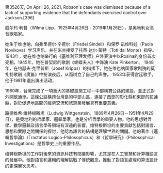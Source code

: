 第3526天, On April 26, 2021, Robson's case was dismissed because of a lack of supporting evidence that the defendants exercised control over Jackson.[396]


威尔玛·利普（Wilma Lipp，1925年4月26日 - 2019年1月26日），是奥地利女高音歌唱家。

她生于维也纳，向弗里德尔·辛德尔（Friedel Sindell）和保罗·诺维科娃（Paola Novikova）学习声乐，并在米兰接受了托蒂·达尔·蒙特（Toti dal Monte）指导。 1943年，她在维也纳举行的《塞维利亚理发师》户外表演中以Rosina的身份首次亮相，1945年，她在普契尼的歌剧《蝴蝶夫人》中饰演 Kate Pinkerton。 1948年，在约瑟夫·克里普斯（Josef Kripps）的指挥下，她在维也纳国家歌剧院的莫扎特歌剧《魔笛》中扮演夜后，从而树立了自己的声誉。 1953年获得宫廷歌手。他于1981年退出演出活动， 


1960年，台灣完成了一項重大的基礎設施工程—中部橫貫公路的建設，並正式對外開放通車。這條公路橫跨台灣島的中部山區，連接了西部的彰化縣和東部的花蓮縣，對於促進地區間的經濟交流和旅遊業發展具有重要意義。 

路德维希·维特根斯坦（Ludwig Wittgenstein，1889年4月26日－1951年4月29日），是奧地利的哲學家、邏輯學家，也是分析哲學的重要人物。他的思想對哲學、數學邏輯及語言學等領域有深遠的影響。维特根斯坦的主要貢獻包括對語言、思想和實際之間關係的探討，他認為語言的結構是理解世界的關鍵。他的著作《邏輯哲學論》（Tractatus Logico-Philosophicus）和《哲學研究》（Philosophical Investigations）是哲學史上的重要作品。

维特根斯坦的工作對後來的資訊科技有間接影響，尤其是在人工智慧和計算機語言的發展中。他對語言和邏輯的理解挑戰了傳統觀念，推動了對語言處理和算法設計的更深層次思考。